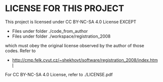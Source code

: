 LICENSE FOR THIS PROJECT
====
This project is licensed under CC BY-NC-SA 4.0 License EXCEPT

* Files under folder ./code_from_author
* Files under folder ./workspace/registration_2008

which must obey the original license observed by the author of those codes. Refer to

* http://cmp.felk.cvut.cz/~shekhovt/software/registration_2008/index.html

For CC BY-NC-SA 4.0 License, refer to ./LICENSE.pdf